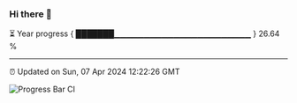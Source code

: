 ### Hi there 👋

⏳ Year progress { ███████▁▁▁▁▁▁▁▁▁▁▁▁▁▁▁▁▁▁▁▁▁▁▁ } 26.64 %

---

⏰ Updated on Sun, 07 Apr 2024 12:22:26 GMT

![Progress Bar CI](https://github.com/liununu/liununu/workflows/Progress%20Bar%20CI/badge.svg)
